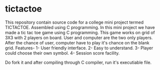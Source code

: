 # tictactoe
This repository contain source code for a college mini project termed TICTACTOE. Assembled using C programming.
In this mini project we have made a tic tac toe game using C programming. This game works on grid of 3X3 with 2 players on board. User and computer are the two only players.
After the chance of user, computer have to play it's chance on the blank grid.
Features-
1- User friendly interface.
2- Easy to understand.
3- Player could choose their own symbol.
4- Session score facility.

Do fork it and after compiling through C compiler, run it's executiable file.
